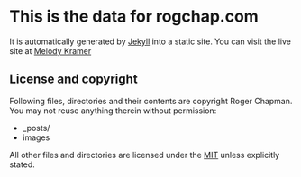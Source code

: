 # This is the data for rogchap.com

It is automatically generated by [Jekyll](http://github.com/mojombo/jekyll) into a static site. You can visit the live site at [Melody Kramer](melodyjk.com)

## License and copyright

Following files, directories and their contents are copyright Roger Chapman. You may not reuse anything therein without permission:

* _posts/
* images

All other files and directories are licensed under the [MIT](http://www.opensource.org/licenses/mit-license.php) unless explicitly stated.
